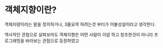 # 객체지향이란?
객체지량이라는 말을 정의하거나, 3줄요약 하려는것 부터가 어불성설이라고 생각한다.

역사적인 관점으로 살펴보아도 객체지향은 어떤 사람이 이얍 하고 창조한것이 아니라 프로그래밍을 바라보는 관점으로 등장하였고
